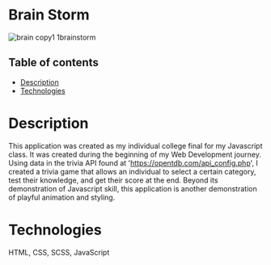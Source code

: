 # Brain Storm
![brain copy1 1brainstorm](https://github.com/alouisa/alouisa.github.io/assets/84036167/a4e24497-bd99-4e9c-a8ae-31279b31c400)

## Table of contents

- [Description](#description)
- [Technologies](#technologies)

# Description

This application was created as my individual college final for my Javascript class. It was created during the beginning of my Web Development journey. Using data in the trivia API found at 'https://opentdb.com/api_config.php', I created a trivia game that allows an individual to select a certain category, test their knowledge, and get their score at the end. Beyond its demonstration of Javascript skill, this application is another demonstration of playful animation and styling.

# Technologies

HTML, CSS, SCSS, JavaScript
